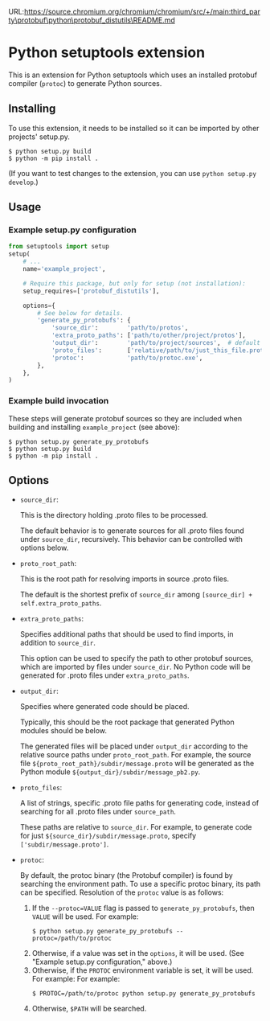 URL:https://source.chromium.org/chromium/chromium/src/+/main:third_party\protobuf\python\protobuf_distutils\README.md
# Python setuptools extension

This is an extension for Python setuptools which uses an installed protobuf
compiler (`protoc`) to generate Python sources.

## Installing

To use this extension, it needs to be installed so it can be imported by other
projects' setup.py.

```shell
$ python setup.py build
$ python -m pip install .
```

(If you want to test changes to the extension, you can use `python setup.py
develop`.)

## Usage

### Example setup.py configuration

```python
from setuptools import setup
setup(
    # ...
    name='example_project',

    # Require this package, but only for setup (not installation):
    setup_requires=['protobuf_distutils'],

    options={
        # See below for details.
        'generate_py_protobufs': {
            'source_dir':        'path/to/protos',
            'extra_proto_paths': ['path/to/other/project/protos'],
            'output_dir':        'path/to/project/sources',  # default '.'
            'proto_files':       ['relative/path/to/just_this_file.proto'],
            'protoc':            'path/to/protoc.exe',
        },
    },
)
```

### Example build invocation

These steps will generate protobuf sources so they are included when building
and installing `example_project` (see above):

```shell
$ python setup.py generate_py_protobufs
$ python setup.py build
$ python -m pip install .
```

## Options

- `source_dir`:

  This is the directory holding .proto files to be processed.

  The default behavior is to generate sources for all .proto files found under
  `source_dir`, recursively. This behavior can be controlled with options below.

- `proto_root_path`:

  This is the root path for resolving imports in source .proto files.

  The default is the shortest prefix of `source_dir` among `[source_dir] +
  self.extra_proto_paths`.

- `extra_proto_paths`:

  Specifies additional paths that should be used to find imports, in
  addition to `source_dir`.

  This option can be used to specify the path to other protobuf sources,
  which are imported by files under `source_dir`.  No Python code will
  be generated for .proto files under `extra_proto_paths`.

- `output_dir`:

  Specifies where generated code should be placed.

  Typically, this should be the root package that generated Python modules
  should be below.

  The generated files will be placed under `output_dir` according to the
  relative source paths under `proto_root_path`. For example, the source file
  `${proto_root_path}/subdir/message.proto` will be generated as the Python
  module `${output_dir}/subdir/message_pb2.py`.

- `proto_files`:

  A list of strings, specific .proto file paths for generating code, instead of
  searching for all .proto files under `source_path`.

  These paths are relative to `source_dir`. For example, to generate code
  for just `${source_dir}/subdir/message.proto`, specify
  `['subdir/message.proto']`.

- `protoc`:

  By default, the protoc binary (the Protobuf compiler) is found by
  searching the environment path. To use a specific protoc binary, its
  path can be specified. Resolution of the `protoc` value is as follows:
  1. If the `--protoc=VALUE` flag is passed to `generate_py_protobufs`,
     then `VALUE` will be used.
     For example:
     ```shell
     $ python setup.py generate_py_protobufs --protoc=/path/to/protoc
     ```
  2. Otherwise, if a value was set in the `options`, it will be used.
     (See "Example setup.py configuration," above.)
  3. Otherwise, if the `PROTOC` environment variable is set, it will be
     used. For example:
     For example:
     ```shell
     $ PROTOC=/path/to/protoc python setup.py generate_py_protobufs
     ```
  4. Otherwise, `$PATH` will be searched.
